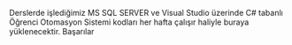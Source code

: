 Derslerde işlediğimiz MS SQL SERVER ve Visual Studio üzerinde C# tabanlı Öğrenci Otomasyon Sistemi kodları her hafta çalışır haliyle buraya yüklenecektir. 
Başarılar
